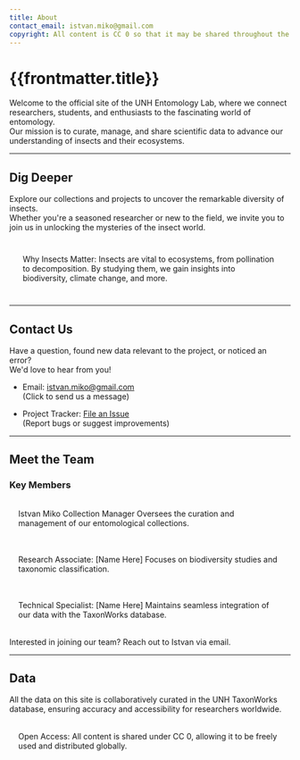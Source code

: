 ```yaml
---
title: About
contact_email: istvan.miko@gmail.com
copyright: All content is CC 0 so that it may be shared throughout the world.
---
```


# {{frontmatter.title}}

Welcome to the official site of the UNH Entomology Lab, where we connect researchers, students, and enthusiasts to the fascinating world of entomology.  
Our mission is to curate, manage, and share scientific data to advance our understanding of insects and their ecosystems.

---

## Dig Deeper

Explore our collections and projects to uncover the remarkable diversity of insects.  
Whether you're a seasoned researcher or new to the field, we invite you to join us in unlocking the mysteries of the insect world.

<div style="background-color: var(--color-base-muted); padding: 1.5rem; border-radius: 8px; border: 1px solid var(--color-base-border); margin: 1rem 0;">
  Why Insects Matter:  
  Insects are vital to ecosystems, from pollination to decomposition. By studying them, we gain insights into biodiversity, climate change, and more.
</div>

---

## Contact Us

Have a question, found new data relevant to the project, or noticed an error?  
We'd love to hear from you!

- Email: [istvan.miko@gmail.com](mailto:istvan.miko@gmail.com)  
  (Click to send us a message)

- Project Tracker: [File an Issue](https://github.com/our/project/tracker)  
  (Report bugs or suggest improvements)

---

## Meet the Team

### Key Members

<div style="background-color: var(--color-base-background); padding: 1rem; border-radius: 8px; border: 1px solid var(--color-base-border); margin: 1rem 0;">
  Istvan Miko  
  Collection Manager  
  Oversees the curation and management of our entomological collections.
</div>

<div style="background-color: var(--color-base-background); padding: 1rem; border-radius: 8px; border: 1px solid var(--color-base-border); margin: 1rem 0;">
  Research Associate: [Name Here]  
  Focuses on biodiversity studies and taxonomic classification.
</div>

<div style="background-color: var(--color-base-background); padding: 1rem; border-radius: 8px; border: 1px solid var(--color-base-border); margin: 1rem 0;">
  Technical Specialist: [Name Here]  
  Maintains seamless integration of our data with the TaxonWorks database.
</div>

Interested in joining our team? Reach out to Istvan via email.

---

## Data

All the data on this site is collaboratively curated in the UNH TaxonWorks database, ensuring accuracy and accessibility for researchers worldwide.

<div style="background-color: var(--color-base-muted); padding: 1rem; border-radius: 8px; border: 1px solid var(--color-base-border); margin: 1rem 0;">
  Open Access:  
  All content is shared under CC 0, allowing it to be freely used and distributed globally.
</div>
